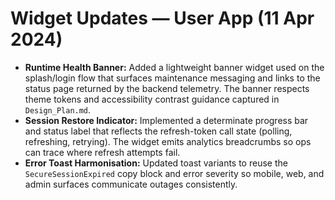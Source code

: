 # Widget Updates — User App (11 Apr 2024)

- **Runtime Health Banner:** Added a lightweight banner widget used on the splash/login flow that surfaces maintenance
  messaging and links to the status page returned by the backend telemetry. The banner respects theme tokens and accessibility
  contrast guidance captured in `Design_Plan.md`.
- **Session Restore Indicator:** Implemented a determinate progress bar and status label that reflects the refresh-token call
  state (polling, refreshing, retrying). The widget emits analytics breadcrumbs so ops can trace where refresh attempts fail.
- **Error Toast Harmonisation:** Updated toast variants to reuse the `SecureSessionExpired` copy block and error severity so
  mobile, web, and admin surfaces communicate outages consistently.
